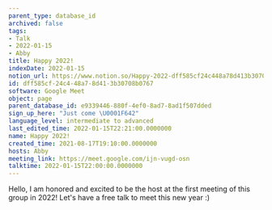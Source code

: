 ```yaml
---
parent_type: database_id
archived: false
tags:
- Talk
- 2022-01-15
- Abby
title: Happy 2022!
indexDate: 2022-01-15
notion_url: https://www.notion.so/Happy-2022-dff585cf24c448a78d413b30708b0767
id: dff585cf-24c4-48a7-8d41-3b30708b0767
software: Google Meet
object: page
parent_database_id: e9339446-880f-4ef0-8ad7-8ad1f507dded
sign_up_here: "Just come \U0001F642"
language_level: intermediate to advanced
last_edited_time: 2022-01-15T22:21:00.0000000
name: Happy 2022!
created_time: 2021-08-17T19:10:00.0000000
hosts: Abby
meeting_link: https://meet.google.com/ijn-vugd-osn
talktime: 2022-01-15T22:00:00.0000000
---
```


Hello, I am honored and excited to be the host at the first meeting of this group in 2022! Let's have a free talk to meet this new year :)





